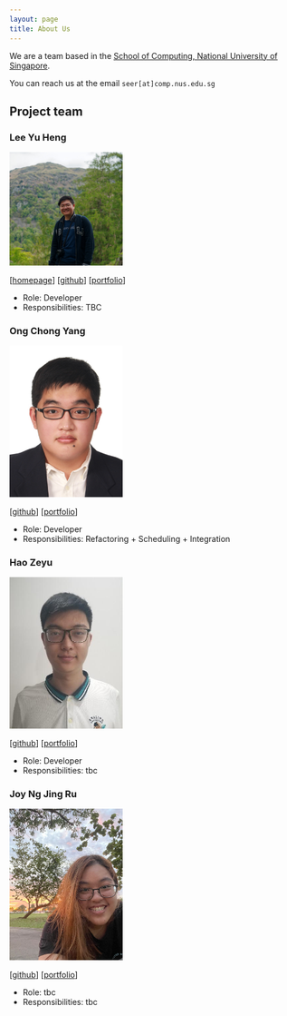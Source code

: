 ```yaml
---
layout: page
title: About Us
---
```


We are a team based in the [School of Computing, National University of Singapore](http://www.comp.nus.edu.sg).

You can reach us at the email `seer[at]comp.nus.edu.sg`

## Project team

### Lee Yu Heng

<img src="images/huggenguggen.png" width="200px">

[[homepage](https://www.yuhenglee.com)]
[[github](https://github.com/Huggenguggen)]
[[portfolio](team/huggenguggen.md)]

* Role: Developer
* Responsibilities: TBC

### Ong Chong Yang

<img src="images/lywich.png" width="200px">

[[github](http://github.com/lywich)]
[[portfolio](team/lywich.md)]

* Role: Developer
* Responsibilities: Refactoring + Scheduling + Integration

### Hao Zeyu

<img src="images/programmerhao.png" width="200px">

[[github](https://github.com/PROGRAMMERHAO)] [[portfolio](team/programmerhao.md)]

* Role: Developer
* Responsibilities: tbc

### Joy Ng Jing Ru

<img src="images/joyngjr.png" width="200px">

[[github](http://github.com/joyngjr)]
[[portfolio](team/joyngjr.md)]

* Role: tbc
* Responsibilities: tbc

